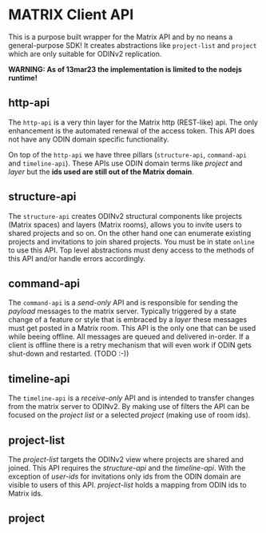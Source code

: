 # MATRIX Client API

This is a purpose built wrapper for the Matrix API and by no neans a general-purpose SDK! It creates abstractions like `project-list` and `project` which are only suitable for ODINv2 replication.

__WARNING: As of 13mar23 the implementation is limited to the nodejs runtime!__

## http-api
The `http-api` is a very thin layer for the Matrix http (REST-like) api. The only enhancement is the automated renewal of the access token. This API does not have any ODIN domain specific functionality.

On top of the `http-api` we have three pillars (`structure-api`, `command-api` and `timeline-api`). These APIs use ODIN domain terms like _project_ and _layer_ but the __ids used are still out of the Matrix domain__.

## structure-api

The `structure-api` creates ODINv2 structural components like projects (Matrix spaces) and layers (Matrix rooms), allows you to invite users to shared projects and so on. On the other hand one can enumerate existing  projects and invitations to join shared projects. You must be in state `online` to use this API. Top level abstractions must deny access to the methods of this API and/or handle errors accordingly.

## command-api

The `command-api` is a _send-only_ API and is responsible for sending the _payload_ messages to the matrix server. Typically triggered by a state change of a feature or style that is embraced by a _layer_ these messages must get posted in a Matrix room.
This API is the only one that can be used while beeing offline. All messages are queued and delivered in-order. If a client is offline there is a retry mechanism that will even work if ODIN gets shut-down and restarted. (TODO :-))

## timeline-api

The `timeline-api` is a _receive-only_ API and is intended to transfer changes from the matrix server to ODINv2. By making use of filters the API can be focused on the _project list_ or a selected _project_ (making use of room ids).

## project-list

The _project-list_ targets the ODINv2 view where projects are shared and joined. This API requires the _structure-api_ and the _timeline-api_. With the exception of _user-ids_ for invitations only ids from the ODIN domain are visible to users of this API. _project-list_ holds a mapping from ODIN ids to Matrix ids.

## project